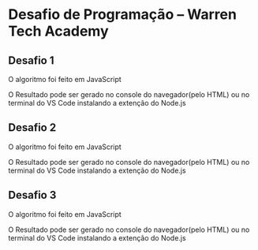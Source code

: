 <h1>Desafio de Programação – Warren Tech Academy</h1>
<h2>Desafio 1</h2>
<p>O algoritmo foi feito em JavaScript</p>
<p>O Resultado pode ser gerado no console do navegador(pelo HTML) ou no terminal do VS Code instalando a extenção do Node.js 
    </p>

<h2>Desafio 2</h2>
<p>O algoritmo foi feito em JavaScript</p>
<p>O Resultado pode ser gerado no console do navegador(pelo HTML) ou no terminal do VS Code instalando a extenção do Node.js 
    </p>

<h2>Desafio 3</h2>
<p>O algoritmo foi feito em JavaScript</p>
<p>O Resultado pode ser gerado no console do navegador(pelo HTML) ou no terminal do VS Code instalando a extenção do Node.js 
    </p>
